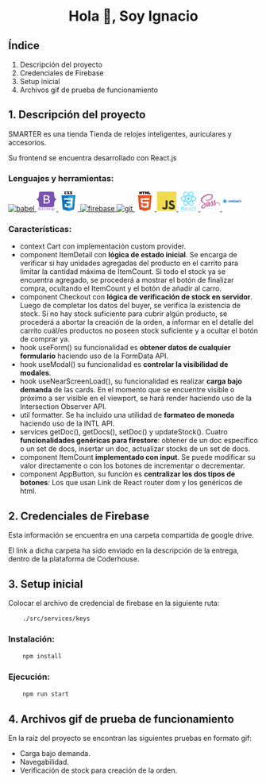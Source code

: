 <h1 align="center">Hola 👋, Soy Ignacio</h1>

<h2 align="left">Índice</h2>

1. Descripción del proyecto
2. Credenciales de Firebase
3. Setup inicial
4. Archivos gif de prueba de funcionamiento


<h2 align="left">1. Descripción del proyecto</h2>
<p align="left">SMARTER es una tienda Tienda de relojes inteligentes, auriculares y accesorios.</p>
<p align="left">Su frontend se encuentra desarrollado con React.js</p>

<h3 align="left">Lenguajes y herramientas:</h3>
<p align="left"> <a href="https://babeljs.io/" target="_blank" rel="noreferrer"> <img src="https://www.vectorlogo.zone/logos/babeljs/babeljs-icon.svg" alt="babel" width="40" height="40"/> </a> <a href="https://getbootstrap.com" target="_blank" rel="noreferrer"> <img src="https://raw.githubusercontent.com/devicons/devicon/master/icons/bootstrap/bootstrap-plain-wordmark.svg" alt="bootstrap" width="40" height="40"/> </a> <a href="https://www.w3schools.com/css/" target="_blank" rel="noreferrer"> <img src="https://raw.githubusercontent.com/devicons/devicon/master/icons/css3/css3-original-wordmark.svg" alt="css3" width="40" height="40"/> </a> <a href="https://firebase.google.com/" target="_blank" rel="noreferrer"> <img src="https://www.vectorlogo.zone/logos/firebase/firebase-icon.svg" alt="firebase" width="40" height="40"/> </a> <a href="https://git-scm.com/" target="_blank" rel="noreferrer"> <img src="https://www.vectorlogo.zone/logos/git-scm/git-scm-icon.svg" alt="git" width="40" height="40"/> </a> <a href="https://www.w3.org/html/" target="_blank" rel="noreferrer"> <img src="https://raw.githubusercontent.com/devicons/devicon/master/icons/html5/html5-original-wordmark.svg" alt="html5" width="40" height="40"/> </a> <a href="https://developer.mozilla.org/en-US/docs/Web/JavaScript" target="_blank" rel="noreferrer"> <img src="https://raw.githubusercontent.com/devicons/devicon/master/icons/javascript/javascript-original.svg" alt="javascript" width="40" height="40"/> </a> <a href="https://reactjs.org/" target="_blank" rel="noreferrer"> <img src="https://raw.githubusercontent.com/devicons/devicon/master/icons/react/react-original-wordmark.svg" alt="react" width="40" height="40"/> </a> <a href="https://sass-lang.com" target="_blank" rel="noreferrer"> <img src="https://raw.githubusercontent.com/devicons/devicon/master/icons/sass/sass-original.svg" alt="sass" width="40" height="40"/> </a> <a href="https://webpack.js.org" target="_blank" rel="noreferrer"> <img src="https://raw.githubusercontent.com/devicons/devicon/d00d0969292a6569d45b06d3f350f463a0107b0d/icons/webpack/webpack-original-wordmark.svg" alt="webpack" width="40" height="40"/> </a> </p>

<h3 align="left">Características:</h3>

- context Cart con implementación custom provider.
- component ItemDetail con **lógica de estado inicial**. Se encarga de verificar si hay unidades agregadas del producto en el carrito para limitar la cantidad máxima de ItemCount. Si todo el stock ya se encuentra agregado, se procederá a mostrar el botón de finalizar compra, ocultando el ItemCount y el botón de añadir al carro.
- component Checkout con **lógica de verificación de stock en servidor**. Luego de completar los datos del buyer, se verifica la existencia de stock. Si no hay stock suficiente para cubrir algún producto, se procederá a abortar la creación de la orden, a informar en el detalle del carrito cuál/es productos no poseen stock suficiente y a ocultar el botón de comprar ya.
- hook useForm() su funcionalidad es **obtener datos de cualquier formulario** haciendo uso de la FormData API.
- hook useModal() su funcionalidad es **controlar la visibilidad de modales**.
- hook useNearScreenLoad(), su funcionalidad es realizar **carga bajo demanda** de las cards. En el momento que se encuentre visible o próximo a ser visible en el viewport, se hará render haciendo uso de la Intersection Observer API.
- util formatter. Se ha incluido una utilidad de **formateo de moneda** haciendo uso de la INTL API.
- services getDoc(), getDocs(), setDoc() y updateStock(). Cuatro **funcionalidades genéricas para firestore**: obtener de un doc específico o un set de docs, insertar un doc, actualizar stocks de un set de docs.
- component ItemCount **implementado con input**. Se puede modificar su valor directamente o con los botones de incrementar o decrementar.
- component AppButton, su función es **centralizar los dos tipos de botones**: Los que usan Link de React router dom y los genéricos de html.

<h2 align="left">2. Credenciales de Firebase</h2>

<p align="left">Esta información se encuentra en una carpeta compartida de google drive.</p>
<p align="left">El link a dicha carpeta ha sido enviado en la descripción de la entrega, dentro de la plataforma de Coderhouse.</p>


<h2 align="left">3. Setup inicial</h2>

<p align="left">Colocar el archivo de credencial de firebase en la siguiente ruta:</p>

```bash
    ./src/services/keys
```

<h3 align="left">Instalación:</h3>

```bash
    npm install
```

<h3 align="left">Ejecución:</h3>

```bash
    npm run start
```

<h2 align="left">4. Archivos gif de prueba de funcionamiento</h2>

<p align="left">En la raíz del proyecto se encontran las siguientes pruebas en formato gif:</p>

- Carga bajo demanda.
- Navegabilidad.
- Verificación de stock para creación de la orden.